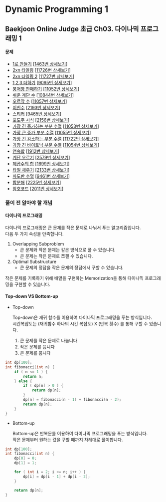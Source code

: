Dynamic Programming 1
=====================

Baekjoon Online Judge 초급 Ch03. 다이나믹 프로그래밍 1
------------------------------------------------

#### 문제

* [1로 만들기](./1로_만들기) [[1463번 상세보기](https://www.acmicpc.net/problem/1463)]
* [2xn 타일링](./2xn_타일링) [[11726번 상세보기](https://www.acmicpc.net/problem/11726)]
* [2xn 타일링 2](./2xn_타일링_2) [[11727번 상세보기](https://www.acmicpc.net/problem/11727)]
* [1,2,3 더하기](./1,2,3_더하기) [[9095번 상세보기](https://www.acmicpc.net/problem/9095)]
* [붕어빵 판매하기](./붕어빵_판매하기) [[11052번 상세보기](https://www.acmicpc.net/problem/11052)]
* [쉬운 계단 수](./쉬운_계단_수) [[10844번 상세보기](https://www.acmicpc.net/problem/10844)]
* [오르막 수](./오르막_수) [[11057번 상세보기](https://www.acmicpc.net/problem/11057)]
* [이친수](./이친수) [[2193번 상세보기](https://www.acmicpc.net/problem/2193)]
* [스티커](./스티커) [[9465번 상세보기](https://www.acmicpc.net/problem/9465)]
* [포도주 시식](./포도주_시식) [[2156번 상세보기](https://www.acmicpc.net/problem/2156)]
* [가장 긴 증가하는 부분 수열](./가장_긴_증가하는_부분_수열) [[11053번 상세보기](https://www.acmicpc.net/problem/11053)]
* [가장 큰 증가 부분 수열](./가장_큰_증가_부분_수열) [[11055번 상세보기](https://www.acmicpc.net/problem/11055)]
* [가장 긴 감소하는 부분 수열](./가장_긴_감소하는_부분_수열) [[11722번 상세보기](https://www.acmicpc.net/problem/11722)]
* [가장 긴 바이토닉 부분 수열](./가장_긴_바이토닉_부분_수열) [[11054번 상세보기](https://www.acmicpc.net/problem/11054)]
* [연속합](./연속합) [[1912번 상세보기](https://www.acmicpc.net/problem/1912)]
* [계단 오르기](./계단_오르기) [[2579번 상세보기](https://www.acmicpc.net/problem/2579)]
* [제곱수의 합](./제곱수의_합) [[1699번 상세보기](https://www.acmicpc.net/problem/1699)]
* [타일 채우기](./타일_채우기) [[2133번 상세보기](https://www.acmicpc.net/problem/2133)]
* [파도반 수열](./파도반_수열) [[9461번 상세보기](https://www.acmicpc.net/problem/9461)]
* [합분해](./합분해) [[2225번 상세보기](https://www.acmicpc.net/problem/2225)]
* [암호코드](./암호코드) [[2011번 상세보기](https://www.acmicpc.net/problem/2011)]

### 풀이 전 알아야 할 개념

#### 다이나믹 프로그래밍

다이나믹 프로그래밍은 큰 문제를 작은 문제로 나눠서 푸는 알고리즘입니다.  
다음 두 가지 속성을 만족합니다.  

1. Overlapping Subproblem
    * 큰 문제와 작은 문제는 같은 방식으로 풀 수 있습니다.
    * 큰 문제는 작은 문제로 쪼갤 수 있습니다.
2. Optimal Substructure
    * 큰 문제의 정답을 작은 문제의 정답에서 구할 수 있습니다.

작은 문제를 기록하기 위해 배열을 구현하는 Memorization을 통해 다이나믹 프로그래밍을 구현할 수 있습니다.  

#### Top-down VS Bottom-up

* Top-down

    Top-down은 재귀 함수를 이용하여 다이나믹 프로그래밍을 푸는 방식입니다.  
    시간복잡도는 (재귀함수 하나의 시간 복잡도) X (반복 횟수) 를 통해 구할 수 있습니다.  

    1. 큰 문제를 작은 문제로 나눕니다
    2. 작은 문제를 풉니다
    3. 큰 문제를 풉니다

~~~ cpp
int dp[100];
int fibonacci(int n) {
    if ( n <= 1 ) {
        return n;
    } else {
        if ( dp[n] > 0 ) {
            return dp[n];
        }
        dp[n] = fibonacci(n - 1) + fibonacci(n - 2);
        return dp[n];
    }
}
~~~

* Bottom-up

    Bottom-up은 반복문를 이용하여 다이나믹 프로그래밍을 푸는 방식입니다.  
    작은 문제부터 원하는 값을 구할 때까지 차례대로 풀이합니다.  

~~~ cpp
int dp[100];
int fibonacci(int n) {
    dp[0] = 0;
    dp[1] = 1;

    for ( int i = 2; i <= n; i++ ) {
        dp[i] = dp[i - 1] + dp[i - 2];
    }

    return dp[n];
}
~~~